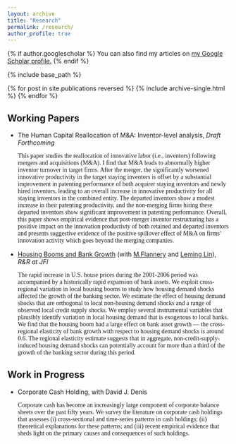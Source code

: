 ```yaml
---
layout: archive
title: "Research"
permalink: /research/
author_profile: true
---
```


{% if author.googlescholar %}
  You can also find my articles on <u><a href="{{author.googlescholar}}">my Google Scholar profile</a>.</u>
{% endif %}

{% include base_path %}

{% for post in site.publications reversed %}
  {% include archive-single.html %}
{% endfor %}

## Working Papers
- The Human Capital Reallocation of M&A: Inventor-level analysis, _Draft Forthcoming_

  <span style="font-family:serif;">
  This paper studies the reallocation of innovative labor (i.e., inventors) following mergers and acquisitions (M&A). I find that M&A leads to abnormally higher inventor turnover in target firms. After the merger, the significantly worsened innovative productivity in the target staying inventors is offset by a substantial improvement in patenting performance of both acquirer staying inventors and newly hired inventors, leading to an overall increase in innovative productivity for all staying inventors in the combined entity. The departed inventors show a modest increase in their patenting productivity, and the non-merging firms hiring these departed inventors show significant improvement in patenting performance. Overall, this paper shows empirical evidence that post-merger inventor restructuring has a positive impact on the innovation productivty of both retained and departed inventors and presents suggestive evidence of the positive spillover effect of M&A on firms’ innovation activity which goes beyond the merging companies. </span>

- [Housing Booms and Bank Growth](https://papers.ssrn.com/sol3/papers.cfm?abstract_id=3749564#:~:text=House%20prices%20and%20the%20banking,house%20prices%20grew%20by%2053%25.) (with [M.Flannery](https://warrington.ufl.edu/directory/person/5205/) and [Leming Lin](https://sites.google.com/site/leminglin)), _R&R at JFI_

  <span style="font-family:serif;">
  The rapid increase in U.S. house prices during the 2001-2006 period was accompanied by a historically rapid expansion of bank assets. We exploit cross-regional variation in local housing booms to study how housing demand shocks affected the growth of the banking sector. We estimate the effect of housing demand shocks that are orthogonal to local non-housing demand shocks and a range of observed local credit supply shocks. We employ several instrumental variables that plausibly identify variation in local housing demand that is exogenous to local banks. We find that the housing boom had a large effect on bank asset growth — the cross-regional elasticity of bank growth with respect to housing demand shocks is around 0.6. The regional elasticity estimate suggests that in aggregate, non-credit-supply-induced housing demand shocks can potentially account for more than a third of the growth of the banking sector during this period. </span>

## Work in Progress
- Corporate Cash Holding, with David J. Denis

  <span style="font-family:serif;">
  Corporate cash has become an increasingly large component of corporate balance sheets over the past fifty years.  We survey the literature on corporate cash holdings that assesses (i) cross-sectional and time-series patterns in cash holdings; (ii) theoretical explanations for these patterns; and (iii) recent empirical evidence that sheds light on the primary causes and consequences of such holdings. </span>





